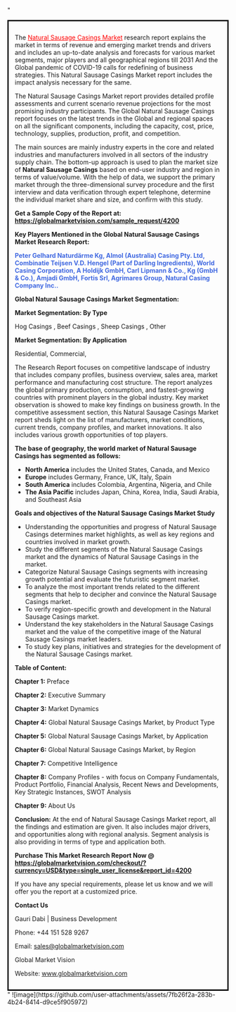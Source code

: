 "<div style='border: 3px solid black; padding: 1em;'>

The <a style='color: #ff0000;' href='https://globalmarketvision.com/reports/global-natural-sausage-casings-market/4200'>Natural Sausage Casings Market</a> research report explains the market in terms of revenue and emerging market trends and drivers and includes an up-to-date analysis and forecasts for various market segments, major players and all geographical regions till 2031 And the Global pandemic of COVID-19 calls for redefining of business strategies. This Natural Sausage Casings Market report includes the impact analysis necessary for the same.

The Natural Sausage Casings Market report provides detailed profile assessments and current scenario revenue projections for the most promising industry participants. The Global Natural Sausage Casings report focuses on the latest trends in the Global and regional spaces on all the significant components, including the capacity, cost, price, technology, supplies, production, profit, and competition.

The main sources are mainly industry experts in the core and related industries and manufacturers involved in all sectors of the industry supply chain. The bottom-up approach is used to plan the market size of <strong>Natural Sausage Casings</strong> based on end-user industry and region in terms of value/volume. With the help of data, we support the primary market through the three-dimensional survey procedure and the first interview and data verification through expert telephone, determine the individual market share and size, and confirm with this study.

<strong>Get a Sample Copy of the Report at:</strong><strong> <a style='color: #ff0000;' href='https://globalmarketvision.com/sample_request/4200?utm_source=linkedinPulse&utm_medium=Bhagyashree&utm_campaign=Bhagyashree'><strong>https://globalmarketvision.com/sample_request/4200</strong></a></strong>

<strong>Key Players Mentioned in the Global Natural Sausage Casings Market Research Report:</strong>

<strong style='color: #4169e1;'>Peter Gelhard Naturdärme Kg, Almol (Australia) Casing Pty. Ltd, Combinatie Teijsen V.D. Hengel (Part of Darling Ingredients), World Casing Corporation, A Holdijk GmbH, Carl Lipmann & Co.,  Kg (GmbH & Co.), Amjadi GmbH, Fortis Srl, Agrimares Group, Natural Casing Company Inc..

</strong>

<strong>Global Natural Sausage Casings Market Segmentation:</strong>

<strong>Market Segmentation: By Type</strong>

Hog Casings , Beef Casings , Sheep Casings , Other

<strong>Market Segmentation: By Application</strong>

Residential, Commercial,

The Research Report focuses on competitive landscape of industry that includes company profiles, business overview, sales area, market performance and manufacturing cost structure. The report analyzes the global primary production, consumption, and fastest-growing countries with prominent players in the global industry. Key market observation is showed to make key findings on business growth. In the competitive assessment section, this Natural Sausage Casings Market report sheds light on the list of manufacturers, market conditions, current trends, company profiles, and market innovations. It also includes various growth opportunities of top players.

<strong>The base of geography, the world market of Natural Sausage Casings has segmented as follows:</strong>
<ul>
  <li><strong>North America</strong> includes the United States, Canada, and Mexico</li>
  <li><strong>Europe</strong> includes Germany, France, UK, Italy, Spain</li>
  <li><strong>South America</strong> includes Colombia, Argentina, Nigeria, and Chile</li>
  <li><strong>The Asia Pacific</strong> includes Japan, China, Korea, India, Saudi Arabia, and Southeast Asia</li>
</ul>
<strong>Goals and objectives of the Natural Sausage Casings Market Study</strong>
<ul>
  <li>Understanding the opportunities and progress of Natural Sausage Casings determines market highlights, as well as key regions and countries involved in market growth.</li>
  <li>Study the different segments of the Natural Sausage Casings market and the dynamics of Natural Sausage Casings in the market.</li>
  <li>Categorize Natural Sausage Casings segments with increasing growth potential and evaluate the futuristic segment market.</li>
  <li>To analyze the most important trends related to the different segments that help to decipher and convince the Natural Sausage Casings market.</li>
  <li>To verify region-specific growth and development in the Natural Sausage Casings market.</li>
  <li>Understand the key stakeholders in the Natural Sausage Casings market and the value of the competitive image of the Natural Sausage Casings market leaders.</li>
  <li>To study key plans, initiatives and strategies for the development of the Natural Sausage Casings market.</li>
</ul>
<strong>Table of Content:</strong>

<strong>Chapter 1:</strong> Preface

<strong>Chapter 2:</strong> Executive Summary

<strong>Chapter 3:</strong> Market Dynamics

<strong>Chapter 4:</strong> Global Natural Sausage Casings Market, by Product Type

<strong>Chapter 5:</strong> Global Natural Sausage Casings Market, by Application

<strong>Chapter 6:</strong> Global Natural Sausage Casings Market, by Region

<strong>Chapter 7:</strong> Competitive Intelligence

<strong>Chapter 8:</strong> Company Profiles - with focus on Company Fundamentals, Product Portfolio, Financial Analysis, Recent News and Developments, Key Strategic Instances, SWOT Analysis

<strong>Chapter 9:</strong> About Us

<strong>Conclusion:</strong> At the end of Natural Sausage Casings Market report, all the findings and estimation are given. It also includes major drivers, and opportunities along with regional analysis. Segment analysis is also providing in terms of type and application both.

<strong>Purchase This Market Research Report Now @</strong><strong> <strong><a style='color: #ff0000;' href='https://globalmarketvision.com/checkout/?currency=USD&type=single_user_license&report_id=4200?utm_source=linkedinPulse&utm_medium=Bhagyashree&utm_campaign=Bhagyashree'>https://globalmarketvision.com/checkout/?currency=USD&type=single_user_license&report_id=4200</a></strong>
</strong>

If you have any special requirements, please let us know and we will offer you the report at a customized price.

<strong>Contact Us</strong>

Gauri Dabi | Business Development

Phone: +44 151 528 9267

Email: <a href='mailto:sales@globalmarketvision.com'>sales@globalmarketvision.com</a>

Global Market Vision

Website: <a href='http://www.globalmarketvision.com/'>www.globalmarketvision.com</a>

</div>"
![image](https://github.com/user-attachments/assets/7fb26f2a-283b-4b24-8414-d9ce5f905972)
